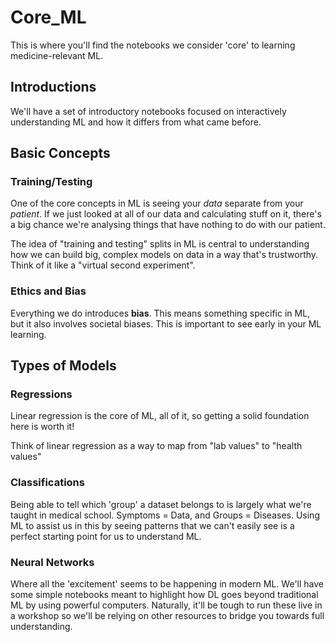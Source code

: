 # Core_ML
This is where you'll find the notebooks we consider 'core' to learning medicine-relevant ML.

## Introductions
We'll have a set of introductory notebooks focused on interactively understanding ML and how it differs from what came before.

## Basic Concepts
### Training/Testing
One of the core concepts in ML is seeing your *data* separate from your *patient*.
If we just looked at all of our data and calculating stuff on it, there's a big chance we're analysing things that have nothing to do with our patient.

The idea of "training and testing" splits in ML is central to understanding how we can build big, complex models on data in a way that's trustworthy.
Think of it like a "virtual second experiment".

### Ethics and Bias
Everything we do introduces **bias**.
This means something specific in ML, but it also involves societal biases.
This is important to see early in your ML learning.

## Types of Models
### Regressions
Linear regression is the core of ML, all of it, so getting a solid foundation here is worth it!

Think of linear regression as a way to map from "lab values" to "health values"

### Classifications

Being able to tell which 'group' a dataset belongs to is largely what we're taught in medical school.
Symptoms = Data, and Groups = Diseases.
Using ML to assist us in this by seeing patterns that we can't easily see is a perfect starting point for us to understand ML.

### Neural Networks
Where all the 'excitement' seems to be happening in modern ML.
We'll have some simple notebooks meant to highlight how DL goes beyond traditional ML by using powerful computers.
Naturally, it'll be tough to run these live in a workshop so we'll be relying on other resources to bridge you towards full understanding.
